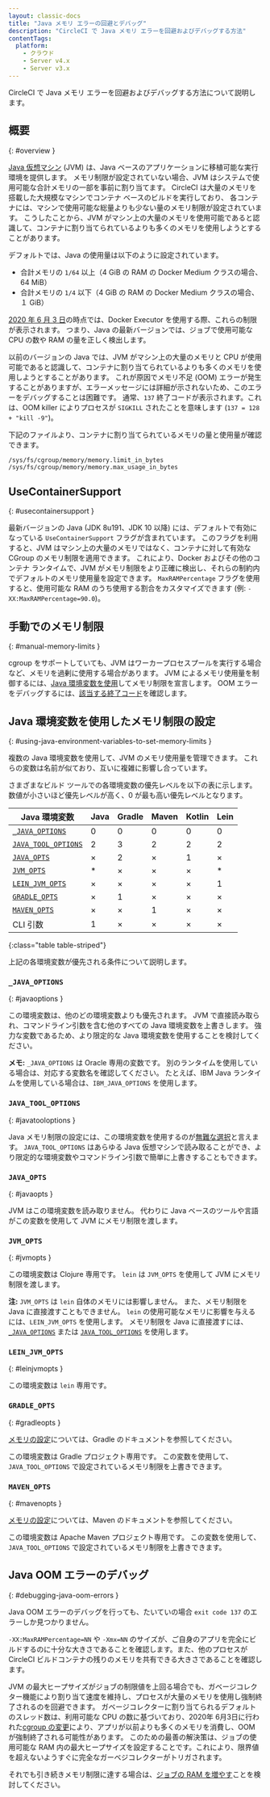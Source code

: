 ```yaml
---
layout: classic-docs
title: "Java メモリ エラーの回避とデバッグ"
description: "CircleCI で Java メモリ エラーを回避およびデバッグする方法"
contentTags:
  platform:
    - クラウド
    - Server v4.x
    - Server v3.x
---
```


CircleCI で Java メモリ エラーを回避およびデバッグする方法について説明します。

## 概要
{: #overview }

[Java 仮想マシン](https://ja.wikipedia.org/wiki/Java仮想マシン) (JVM) は、Java ベースのアプリケーションに移植可能な実行環境を提供します。 メモリ制限が設定されていない場合、JVM はシステムで使用可能な合計メモリの一部を事前に割り当てます。 CircleCI は大量のメモリを搭載した大規模なマシンでコンテナ ベースのビルドを実行しており、 各コンテナには、マシンで使用可能な総量よりも少ない量のメモリ制限が設定されています。 こうしたことから、JVM がマシン上の大量のメモリを使用可能であると認識して、コンテナに割り当てられているよりも多くのメモリを使用しようとすることがあります。

デフォルトでは、Java の使用量は以下のように設定されています。
- 合計メモリの `1/64` 以上（4 GiB の RAM の Docker Medium クラスの場合、64 MiB）
- 合計メモリの `1/4` 以下（4 GiB の RAM の Docker Medium クラスの場合、１ GiB）

[2020 年 6 月 3 日](https://circleci.com/changelog/#container-cgroup-limits-now-visible-inside-the-docker-executor)の時点では、Docker Executor を使用する際、これらの制限が表示されます。 つまり、Java の最新バージョンでは、ジョブで使用可能な CPU の数や RAM の量を正しく検出します。

以前のバージョンの Java では、JVM がマシン上の大量のメモリと CPU が使用可能であると認識して、コンテナに割り当てられているよりも多くのメモリを使用しようとすることがあります。 これが原因でメモリ不足 (OOM) エラーが発生することがありますが、エラーメッセージには詳細が示されないため、このエラーをデバッグすることは困難です。 通常、`137` 終了コードが表示されます。これは、OOM killer によりプロセスが `SIGKILL` されたことを意味します (`137 = 128 + "kill -9"`)。

下記のファイルより、コンテナに割り当てられているメモリの量と使用量が確認できます。
```
/sys/fs/cgroup/memory/memory.limit_in_bytes
/sys/fs/cgroup/memory/memory.max_usage_in_bytes
```


## UseContainerSupport
{: #usecontainersupport }

最新バージョンの Java (JDK 8u191、JDK 10 以降) には、デフォルトで有効になっている `UseContainerSupport` フラグが含まれています。 このフラグを利用すると、JVM はマシン上の大量のメモリではなく、コンテナに対して有効な CGroup のメモリ制限を適用できます。 これにより、Docker およびその他のコンテナ ランタイムで、JVM がメモリ制限をより正確に検出し、それらの制約内でデフォルトのメモリ使用量を設定できます。 `MaxRAMPercentage` フラグを使用すると、使用可能な RAM のうち使用する割合をカスタマイズできます (例: `-XX:MaxRAMPercentage=90.0`)。

## 手動でのメモリ制限
{: #manual-memory-limits }

cgroup をサポートしていても、JVM はワーカープロセスプールを実行する場合など、メモリを過剰に使用する場合があります。 JVM によるメモリ使用量を制御するには、[Java 環境変数を使用](#using-java-environment-variables-to-set-memory-limits)してメモリ制限を宣言します。 OOM エラーをデバッグするには、[該当する終了コード](#debugging-java-oom-errors)を確認します。

## Java 環境変数を使用したメモリ制限の設定
{: #using-java-environment-variables-to-set-memory-limits }

複数の Java 環境変数を使用して、JVM のメモリ使用量を管理できます。 これらの変数は名前が似ており、互いに複雑に影響し合っています。

さまざまなビルド ツールでの各環境変数の優先レベルを以下の表に示します。 数値が小さいほど優先レベルが高く、0 が最も高い優先レベルとなります。

| Java 環境変数                                 | Java | Gradle | Maven | Kotlin | Lein |
| ----------------------------------------- | ---- | ------ | ----- | ------ | ---- |
| [`_JAVA_OPTIONS`](#_java_options)         | 0    | 0      | 0     | 0      | 0    |
| [`JAVA_TOOL_OPTIONS`](#java_tool_options) | 2    | 3      | 2     | 2      | 2    |
| [`JAVA_OPTS`](#java_opts)                 | ×    | 2      | ×     | 1      | ×    |
| [`JVM_OPTS`](#jvm_opts)                   | *    | ×      | ×     | ×      | *    |
| [`LEIN_JVM_OPTS`](#lein_jvm_opts)         | ×    | ×      | ×     | ×      | 1    |
| [`GRADLE_OPTS`](#gradle_opts)             | ×    | 1      | ×     | ×      | ×    |
| [`MAVEN_OPTS`](#maven_opts)               | ×    | ×      | 1     | ×      | ×    |
| CLI 引数                                    | 1    | ×      | ×     | ×      | ×    |
{:class="table table-striped"}

上記の各環境変数が優先される条件について説明します。

### `_JAVA_OPTIONS`
{: #javaoptions }

この環境変数は、他のどの環境変数よりも優先されます。 JVM で直接読み取られ、コマンドライン引数を含む他のすべての Java 環境変数を上書きします。 強力な変数であるため、より限定的な Java 環境変数を使用することを検討してください。

**メモ:** `_JAVA_OPTIONS` は Oracle 専用の変数です。 別のランタイムを使用している場合は、対応する変数名を確認してください。 たとえば、IBM Java ランタイムを使用している場合は、`IBM_JAVA_OPTIONS` を使用します。

### `JAVA_TOOL_OPTIONS`
{: #javatooloptions }

Java メモリ制限の設定には、この環境変数を使用するのが[無難な選択](https://docs.oracle.com/javase/8/docs/platform/jvmti/jvmti.html#tooloptions)と言えます。 `JAVA_TOOL_OPTIONS` はあらゆる Java 仮想マシンで読み取ることができ、より限定的な環境変数やコマンドライン引数で簡単に上書きすることもできます。

### `JAVA_OPTS`
{: #javaopts }

JVM はこの環境変数を読み取りません。 代わりに Java ベースのツールや言語がこの変数を使用して JVM にメモリ制限を渡します。

### `JVM_OPTS`
{: #jvmopts }

この環境変数は Clojure 専用です。 `lein` は `JVM_OPTS` を使用して JVM にメモリ制限を渡します。

**注:** `JVM_OPTS` は `lein` 自体のメモリには影響しません。 また、メモリ制限を Java に直接渡すこともできません。 `lein` の使用可能なメモリに影響を与えるには、`LEIN_JVM_OPTS` を使用します。 メモリ制限を Java に直接渡すには、[`_JAVA_OPTIONS`](#_java_options) または [`JAVA_TOOL_OPTIONS`](#java_tool_options) を使用します。

### `LEIN_JVM_OPTS`
{: #leinjvmopts }

この環境変数は `lein` 専用です。

### `GRADLE_OPTS`
{: #gradleopts }

[メモリの設定](https://docs.gradle.org/current/userguide/build_environment.html#sec:configuring_jvm_memory)については、Gradle のドキュメントを参照してください。

この環境変数は Gradle プロジェクト専用です。 この変数を使用して、`JAVA_TOOL_OPTIONS` で設定されているメモリ制限を上書きできます。

### `MAVEN_OPTS`
{: #mavenopts }

[メモリの設定](http://maven.apache.org/configure.html)については、Maven のドキュメントを参照してください。

この環境変数は Apache Maven プロジェクト専用です。 この変数を使用して、`JAVA_TOOL_OPTIONS` で設定されているメモリ制限を上書きできます。

## Java OOM エラーのデバッグ
{: #debugging-java-oom-errors }

Java OOM エラーのデバッグを行っても、たいていの場合 `exit code 137` のエラーしか見つかりません。

`-XX:MaxRAMPercentage=NN` や `-Xmx=NN` のサイズが、ご自身のアプリを完全にビルドするのに十分な大きさであることを確認します。また、他のプロセスが CircleCI ビルドコンテナの残りのメモリを共有できる大きさであることを確認します。

JVM の最大ヒープサイズがジョブの制限値を上回る場合でも、ガベージコレクター機能により割り当て速度を維持し、プロセスが大量のメモリを使用し強制終了されるのを回避できます。 ガベージコレクターに割り当てられるデフォルトのスレッド数は、利用可能な CPU の数に基づいており、2020年 6月3日に行われた[cgroup の変更](https://circleci.com/changelog/#container-cgroup-limits-now-visible-inside-the-docker-executor)により、アプリが以前よりも多くのメモリを消費し、OOM が強制終了される可能性があります。 このための最善の解決策は、ジョブの使用可能な RAM 内の最大ヒープサイズを設定することです。これにより、限界値を超えないようすぐに完全なガーベジコレクターがトリガされます。

それでも引き続きメモリ制限に達する場合は、[ジョブの RAM を増やす]({{site.baseurl}}/ja/configuration-reference/#resource_class)ことを検討してください。
